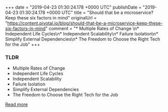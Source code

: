 +++
date = "2019-04-23 01:30:24.178 +0000 UTC"
publishDate = "2019-04-23 01:30:24.178 +0000 UTC"
title = "Should that be a microservice? Keep these six factors in mind"
originalUrl = "https://content.pivotal.io/blog/should-that-be-a-microservice-keep-these-six-factors-in-mind"
comment = "* Multiple Rates of Change \n* Independent Life Cycles\n* Independent Scalability\n* Failure Isolation\n* Simplify External Dependencies\n* The Freedom to Choose the Right Tech for the Job"
+++

### TLDR

* Multiple Rates of Change
* Independent Life Cycles
* Independent Scalability
* Failure Isolation
* Simplify External Dependencies
* The Freedom to Choose the Right Tech for the Job

[Read more](https://content.pivotal.io/blog/should-that-be-a-microservice-keep-these-six-factors-in-mind)

